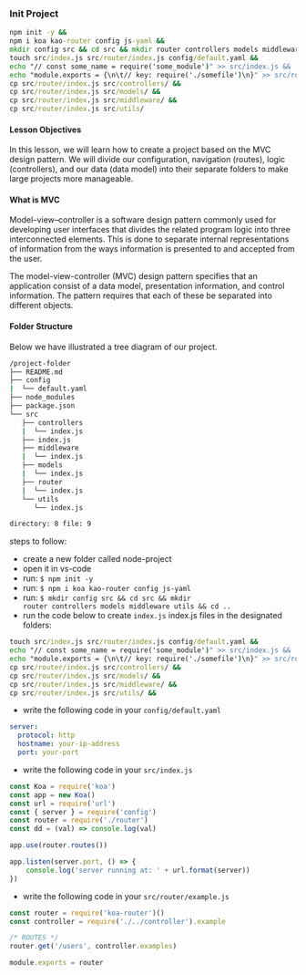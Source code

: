 
### Init Project 
```cmd
npm init -y &&
npm i koa kao-router config js-yaml &&
mkdir config src && cd src && mkdir router controllers models middleware utils && cd .. &&
touch src/index.js src/router/index.js config/default.yaml &&
echo "// const some_name = require('some_module')" >> src/index.js &&
echo "module.exports = {\n\t// key: require('./somefile')\n}" >> src/router/index.js &&
cp src/router/index.js src/controllers/ &&
cp src/router/index.js src/models/ &&
cp src/router/index.js src/middleware/ &&
cp src/router/index.js src/utils/
```

#### Lesson Objectives
In this lesson, we will learn how to create a project based on the MVC design pattern. 
We will divide our configuration, navigation (routes), logic (controllers), and our data (data model) into their separate folders to make large projects more manageable.

#### What is MVC
Model–view–controller is a software design pattern commonly used for developing user interfaces that divides the related program logic into three interconnected elements. This is done to separate internal representations of information from the ways information is presented to and accepted from the user.

The model-view-controller (MVC) design pattern specifies that an application consist of a data model, presentation information, and control information. The pattern requires that each of these be separated into different objects.

#### Folder Structure
Below we have illustrated a tree diagram of our project.

```cmd
/project-folder
├── README.md
├── config
|  └── default.yaml
├── node_modules
├── package.json
└── src
   ├── controllers
   |  └── index.js
   ├── index.js
   ├── middleware
   |  └── index.js
   ├── models
   |  └── index.js
   ├── router
   |  └── index.js
   └── utils
      └── index.js

directory: 8 file: 9
```

steps to follow:
- create a new folder called node-project
- open it in vs-code
- run: <code>$ npm init -y</code>
- run: <code>$ npm i koa kao-router config js-yaml</code>
- run: <code>$ mkdir config src && cd src && mkdir router controllers models middleware utils && cd ..</code>
- run the code below to create <code>index.js</code> index.js files in the designated folders:
```cmd
touch src/index.js src/router/index.js config/default.yaml &&
echo "// const some_name = require('some_module')" >> src/index.js &&
echo "module.exports = {\n\t// key: require('./somefile')\n}" >> src/router/index.js &&
cp src/router/index.js src/controllers/ &&
cp src/router/index.js src/models/ &&
cp src/router/index.js src/middleware/ &&
cp src/router/index.js src/utils/ &&
```
- write the following code in your <code>config/default.yaml</code>
```yaml
server:
  protocol: http
  hostname: your-ip-address
  port: your-port
```
- write the following code in your <code>src/index.js</code>
```js
const Koa = require('koa')
const app = new Koa()
const url = require('url')
const { server } = require('config')
const router = require('./router')
const dd = (val) => console.log(val)

app.use(router.routes())

app.listen(server.port, () => {
    console.log('server running at: ' + url.format(server))
})
```
- write the following code in your <code>src/router/example.js</code>
```js
const router = require('koa-router')()
const controller = require('./../controller').example

/* ROUTES */
router.get('/users', controller.examples)

module.exports = router
```
